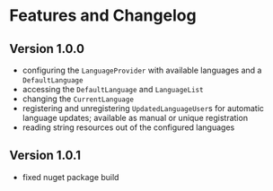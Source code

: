# Features and Changelog

## Version 1.0.0

- configuring the `LanguageProvider` with available languages and a `DefaultLanguage`
- accessing the `DefaultLanguage` and `LanguageList`
- changing the `CurrentLanguage`
- registering and unregistering `UpdatedLanguageUser`s for automatic language updates; available as manual or unique registration
- reading string resources out of the configured languages

## Version 1.0.1

- fixed nuget package build
